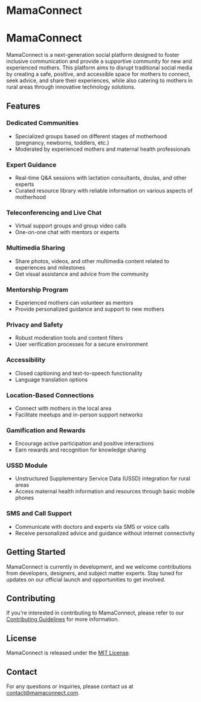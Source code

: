 # MamaConnect

# MamaConnect

MamaConnect is a next-generation social platform designed to foster inclusive communication and provide a supportive community for new and experienced mothers. This platform aims to disrupt traditional social media by creating a safe, positive, and accessible space for mothers to connect, seek advice, and share their experiences, while also catering to mothers in rural areas through innovative technology solutions.

## Features

### Dedicated Communities
- Specialized groups based on different stages of motherhood (pregnancy, newborns, toddlers, etc.)
- Moderated by experienced mothers and maternal health professionals

### Expert Guidance
- Real-time Q&A sessions with lactation consultants, doulas, and other experts
- Curated resource library with reliable information on various aspects of motherhood

### Teleconferencing and Live Chat
- Virtual support groups and group video calls
- One-on-one chat with mentors or experts

### Multimedia Sharing
- Share photos, videos, and other multimedia content related to experiences and milestones
- Get visual assistance and advice from the community

### Mentorship Program
- Experienced mothers can volunteer as mentors
- Provide personalized guidance and support to new mothers

### Privacy and Safety
- Robust moderation tools and content filters
- User verification processes for a secure environment

### Accessibility
- Closed captioning and text-to-speech functionality
- Language translation options

### Location-Based Connections
- Connect with mothers in the local area
- Facilitate meetups and in-person support networks

### Gamification and Rewards
- Encourage active participation and positive interactions
- Earn rewards and recognition for knowledge sharing

### USSD Module
- Unstructured Supplementary Service Data (USSD) integration for rural areas
- Access maternal health information and resources through basic mobile phones

### SMS and Call Support
- Communicate with doctors and experts via SMS or voice calls
- Receive personalized advice and guidance without internet connectivity

## Getting Started

MamaConnect is currently in development, and we welcome contributions from developers, designers, and subject matter experts. Stay tuned for updates on our official launch and opportunities to get involved.

## Contributing

If you're interested in contributing to MamaConnect, please refer to our [Contributing Guidelines](CONTRIBUTING.md) for more information.

## License

MamaConnect is released under the [MIT License](LICENSE).

## Contact

For any questions or inquiries, please contact us at [contact@mamaconnect.com](mailto:contact@mamaconnect.com).
